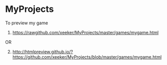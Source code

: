 MyProjects
==========
To preview my game

1) https://rawgithub.com/xeeker/MyProjects/master/games/mygame.html

  OR
  
2) http://htmlpreview.github.io/?https://github.com/xeeker/MyProjects/blob/master/games/mygame.html
